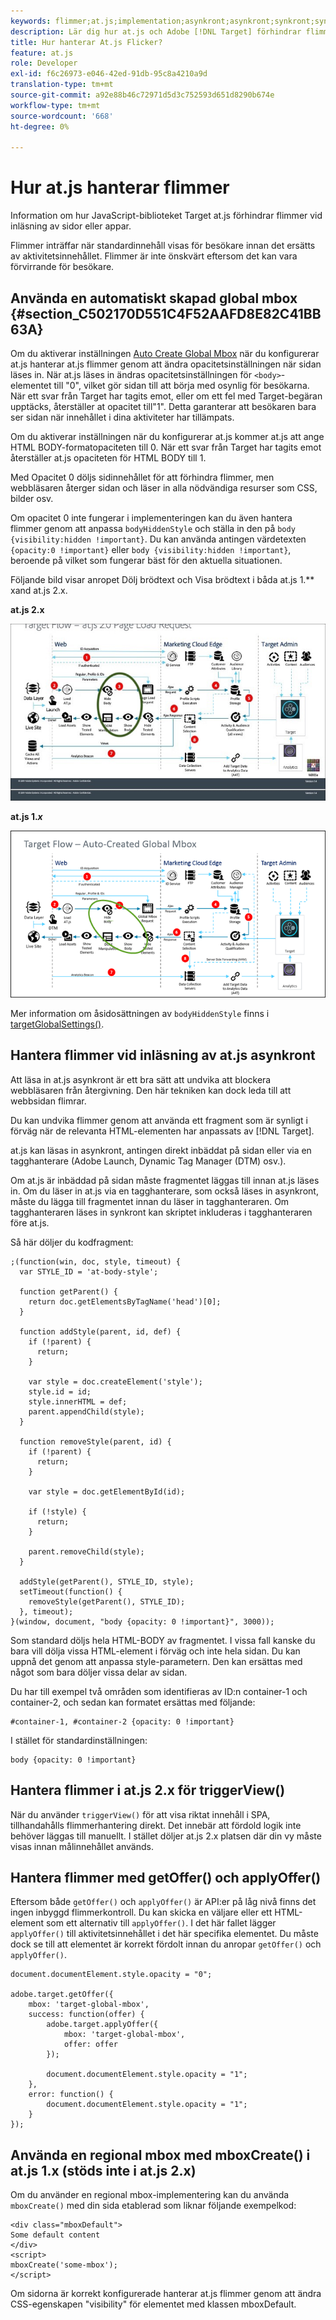 ```yaml
---
keywords: flimmer;at.js;implementation;asynkront;asynkront;synkront;synkront
description: Lär dig hur at.js och Adobe [!DNL Target] förhindrar flimmer (standardinnehåll visas snabbt innan det ersätts av aktivitetsinnehåll) under sidinläsning eller appinläsning.
title: Hur hanterar At.js Flicker?
feature: at.js
role: Developer
exl-id: f6c26973-e046-42ed-91db-95c8a4210a9d
translation-type: tm+mt
source-git-commit: a92e88b46c72971d5d3c752593d651d8290b674e
workflow-type: tm+mt
source-wordcount: '668'
ht-degree: 0%

---
```


# Hur at.js hanterar flimmer

Information om hur JavaScript-biblioteket Target at.js förhindrar flimmer vid inläsning av sidor eller appar.

Flimmer inträffar när standardinnehåll visas för besökare innan det ersätts av aktivitetsinnehållet. Flimmer är inte önskvärt eftersom det kan vara förvirrande för besökare.

## Använda en automatiskt skapad global mbox {#section_C502170D551C4F52AAFD8E82C41BB63A}

Om du aktiverar inställningen [Auto Create Global Mbox](/help/c-implementing-target/c-implementing-target-for-client-side-web/t-mbox-download/c-understanding-global-mbox/understanding-global-mbox.md#concept_76AC0EC995A048238F3220F53773DB13) när du konfigurerar at.js hanterar at.js flimmer genom att ändra opacitetsinställningen när sidan läses in. När at.js läses in ändras opacitetsinställningen för `<body>`-elementet till &quot;0&quot;, vilket gör sidan till att börja med osynlig för besökarna. När ett svar från Target har tagits emot, eller om ett fel med Target-begäran upptäcks, återställer at opacitet till&quot;1&quot;. Detta garanterar att besökaren bara ser sidan när innehållet i dina aktiviteter har tillämpats.

Om du aktiverar inställningen när du konfigurerar at.js kommer at.js att ange HTML BODY-formatopaciteten till 0. När ett svar från Target har tagits emot återställer at.js opaciteten för HTML BODY till 1.

Med Opacitet 0 döljs sidinnehållet för att förhindra flimmer, men webbläsaren återger sidan och läser in alla nödvändiga resurser som CSS, bilder osv.

Om opacitet 0 inte fungerar i implementeringen kan du även hantera flimmer genom att anpassa `bodyHiddenStyle` och ställa in den på `body {visibility:hidden !important}`. Du kan använda antingen värdetexten `{opacity:0 !important}` eller `body {visibility:hidden !important}`, beroende på vilket som fungerar bäst för den aktuella situationen.

Följande bild visar anropet Dölj brödtext och Visa brödtext i båda at.js 1.** xand at.js 2.x.

**at.js 2.x**

![Målflöde: at.js page load request](/help/c-implementing-target/c-implementing-target-for-client-side-web/assets/atjs-20-flow-page-load-request.png)

**at.js 1.*x***

![](assets/target-flow2.png)

Mer information om åsidosättningen av `bodyHiddenStyle` finns i [targetGlobalSettings()](/help/c-implementing-target/c-implementing-target-for-client-side-web/targetgobalsettings.md).

## Hantera flimmer vid inläsning av at.js asynkront

Att läsa in at.js asynkront är ett bra sätt att undvika att blockera webbläsaren från återgivning. Den här tekniken kan dock leda till att webbsidan flimrar.

Du kan undvika flimmer genom att använda ett fragment som är synligt i förväg när de relevanta HTML-elementen har anpassats av [!DNL Target].

at.js kan läsas in asynkront, antingen direkt inbäddat på sidan eller via en tagghanterare (Adobe Launch, Dynamic Tag Manager (DTM) osv.).

Om at.js är inbäddad på sidan måste fragmentet läggas till innan at.js läses in. Om du läser in at.js via en tagghanterare, som också läses in asynkront, måste du lägga till fragmentet innan du läser in tagghanteraren. Om tagghanteraren läses in synkront kan skriptet inkluderas i tagghanteraren före at.js.

Så här döljer du kodfragment:

```
;(function(win, doc, style, timeout) {
  var STYLE_ID = 'at-body-style';

  function getParent() {
    return doc.getElementsByTagName('head')[0];
  }

  function addStyle(parent, id, def) {
    if (!parent) {
      return;
    }

    var style = doc.createElement('style');
    style.id = id;
    style.innerHTML = def;
    parent.appendChild(style);
  }

  function removeStyle(parent, id) {
    if (!parent) {
      return;
    }

    var style = doc.getElementById(id);

    if (!style) {
      return;
    }

    parent.removeChild(style);
  }

  addStyle(getParent(), STYLE_ID, style);
  setTimeout(function() {
    removeStyle(getParent(), STYLE_ID);
  }, timeout);
}(window, document, "body {opacity: 0 !important}", 3000));
```

Som standard döljs hela HTML-BODY av fragmentet. I vissa fall kanske du bara vill dölja vissa HTML-element i förväg och inte hela sidan. Du kan uppnå det genom att anpassa style-parametern. Den kan ersättas med något som bara döljer vissa delar av sidan.

Du har till exempel två områden som identifieras av ID:n container-1 och container-2, och sedan kan formatet ersättas med följande:

```
#container-1, #container-2 {opacity: 0 !important}
```

I stället för standardinställningen:

```
body {opacity: 0 !important}
```

## Hantera flimmer i at.js 2.x för triggerView()

När du använder `triggerView()` för att visa riktat innehåll i SPA, tillhandahålls flimmerhantering direkt. Det innebär att fördold logik inte behöver läggas till manuellt. I stället döljer at.js 2.x platsen där din vy måste visas innan målinnehållet används.

## Hantera flimmer med getOffer() och applyOffer()

Eftersom både `getOffer()` och `applyOffer()` är API:er på låg nivå finns det ingen inbyggd flimmerkontroll. Du kan skicka en väljare eller ett HTML-element som ett alternativ till `applyOffer()`. I det här fallet lägger `applyOffer()` till aktivitetsinnehållet i det här specifika elementet. Du måste dock se till att elementet är korrekt fördolt innan du anropar `getOffer()` och `applyOffer()`.

```
document.documentElement.style.opacity = "0";
 
adobe.target.getOffer({
    mbox: 'target-global-mbox',
    success: function(offer) {
        adobe.target.applyOffer({
            mbox: 'target-global-mbox',
            offer: offer
        });
 
        document.documentElement.style.opacity = "1";
    },
    error: function() {
        document.documentElement.style.opacity = "1";        
    }
});
```

## Använda en regional mbox med mboxCreate() i at.js 1.x (stöds inte i at.js 2.x)

Om du använder en regional mbox-implementering kan du använda `mboxCreate()` med din sida etablerad som liknar följande exempelkod:

```
<div class="mboxDefault">
Some default content
</div>
<script>
mboxCreate('some-mbox');
</script>
```

Om sidorna är korrekt konfigurerade hanterar at.js flimmer genom att ändra CSS-egenskapen &quot;visibility&quot; för elementet med klassen mboxDefault.
